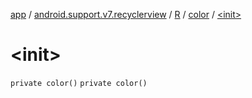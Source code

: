 [app](../../../index.md) / [android.support.v7.recyclerview](../../index.md) / [R](../index.md) / [color](index.md) / [&lt;init&gt;](./-init-.md)

# &lt;init&gt;

`private color()`
`private color()`